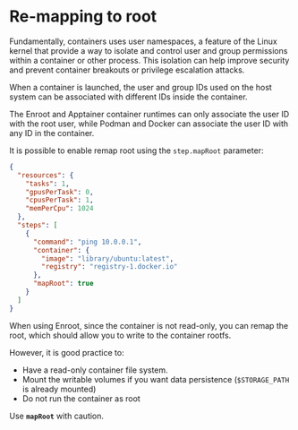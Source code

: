 # Re-mapping to root

Fundamentally, containers uses user namespaces, a feature of the Linux kernel that provide a way to isolate and control user and group permissions within a container or other process. This isolation can help improve security and prevent container breakouts or privilege escalation attacks.

When a container is launched, the user and group IDs used on the host system can be associated with different IDs inside the container.

The Enroot and Apptainer container runtimes can only associate the user ID with the root user, while Podman and Docker can associate the user ID with any ID in the container.

It is possible to enable remap root using the `step.mapRoot` parameter:

```json title="Workflow"
{
  "resources": {
    "tasks": 1,
    "gpusPerTask": 0,
    "cpusPerTask": 1,
    "memPerCpu": 1024
  },
  "steps": [
    {
      "command": "ping 10.0.0.1",
      "container": {
        "image": "library/ubuntu:latest",
        "registry": "registry-1.docker.io"
      },
      "mapRoot": true
    }
  ]
}
```

When using Enroot, since the container is not read-only, you can remap the root, which should allow you to write to the container rootfs.

However, it is good practice to:

- Have a read-only container file system.
- Mount the writable volumes if you want data persistence (`$STORAGE_PATH` is already mounted)
- Do not run the container as root

Use **`mapRoot`** with caution.
